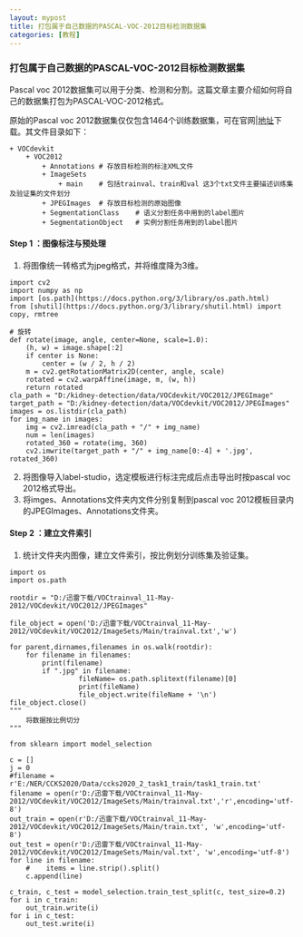```yaml
---
layout: mypost
title: 打包属于自己数据的PASCAL-VOC-2012目标检测数据集
categories: [教程]
---
```

### 打包属于自己数据的PASCAL-VOC-2012目标检测数据集
Pascal voc 2012数据集可以用于分类、检测和分割。这篇文章主要介绍如何将自己的数据集打包为PASCAL-VOC-2012格式。

原始的Pascal voc 2012数据集仅仅包含1464个训练数据集，可在官网|[地址](http://host.robots.ox.ac.uk/pascal/VOC/voc2012/VOCtrainval_11-May-2012.tar)下载。其文件目录如下：

~~~
+ VOCdevkit 
	+ VOC2012 
		+ Annotations # 存放目标检测的标注XML文件
		+ ImageSets 
			+ main    # 包括trainval、train和val 这3个txt文件主要描述训练集及验证集的文件划分
		+ JPEGImages  # 存放目标检测的原始图像
		+ SegmentationClass    # 语义分割任务中用到的label图片
		+ SegmentationObject   # 实例分割任务用到的label图片

~~~

#### Step 1 ：图像标注与预处理
1. 将图像统一转格式为jpeg格式，并将维度降为3维。
~~~
import cv2
import numpy as np
import [os.path](https://docs.python.org/3/library/os.path.html)
from [shutil](https://docs.python.org/3/library/shutil.html) import copy, rmtree

# 旋转
def rotate(image, angle, center=None, scale=1.0):
    (h, w) = image.shape[:2]
    if center is None:
        center = (w / 2, h / 2)
    m = cv2.getRotationMatrix2D(center, angle, scale)
    rotated = cv2.warpAffine(image, m, (w, h))
    return rotated
cla_path = "D:/kidney-detection/data/VOCdevkit/VOC2012/JPEGImage"
target_path = "D:/kidney-detection/data/VOCdevkit/VOC2012/JPEGImages"
images = os.listdir(cla_path)
for img_name in images:
    img = cv2.imread(cla_path + "/" + img_name)
    num = len(images)
    rotated_360 = rotate(img, 360)
    cv2.imwrite(target_path + "/" + img_name[0:-4] + '.jpg', rotated_360)
~~~
2. 将图像导入label-studio，选定模板进行标注完成后点击导出时按pascal voc 2012格式导出。
3. 将imges、Annotations文件夹内文件分别复制到pascal voc 2012模板目录内的JPEGImages、Annotations文件夹。

#### Step 2 ：建立文件索引
1. 统计文件夹内图像，建立文件索引，按比例划分训练集及验证集。
~~~
import os
import os.path

rootdir = "D:/迅雷下载/VOCtrainval_11-May-2012/VOCdevkit/VOC2012/JPEGImages"

file_object = open('D:/迅雷下载/VOCtrainval_11-May-2012/VOCdevkit/VOC2012/ImageSets/Main/trainval.txt','w')

for parent,dirnames,filenames in os.walk(rootdir):
	for filename in filenames:
		print(filename)
		if ".jpg" in filename:
                 fileName= os.path.splitext(filename)[0]
                 print(fileName)
                 file_object.write(fileName + '\n')
file_object.close()
"""
    将数据按比例切分
"""

from sklearn import model_selection

c = []
j = 0
#filename = r'E:/NER/CCKS2020/Data/ccks2020_2_task1_train/task1_train.txt'
filename = open(r'D:/迅雷下载/VOCtrainval_11-May-2012/VOCdevkit/VOC2012/ImageSets/Main/trainval.txt','r',encoding='utf-8')
out_train = open(r'D:/迅雷下载/VOCtrainval_11-May-2012/VOCdevkit/VOC2012/ImageSets/Main/train.txt', 'w',encoding='utf-8')
out_test = open(r'D:/迅雷下载/VOCtrainval_11-May-2012/VOCdevkit/VOC2012/ImageSets/Main/val.txt', 'w',encoding='utf-8')
for line in filename:
    #    items = line.strip().split()
    c.append(line)

c_train, c_test = model_selection.train_test_split(c, test_size=0.2)
for i in c_train:
    out_train.write(i)
for i in c_test:
    out_test.write(i)







